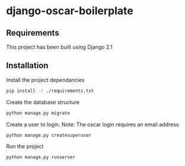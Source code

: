 # django-oscar-boilerplate

## Requirements
This project has been built using Django 2.1

## Installation

Install the project dependancies
```bash
pip install -r ./requirements.txt
```

Create the database structure
```bash
python manage.py migrate
```

Create a user to login.
Note: The oscar login requires an email address
```bash
python manage.py createsuperuser
```

Run the project
```bash
python manage.py runserver
```
